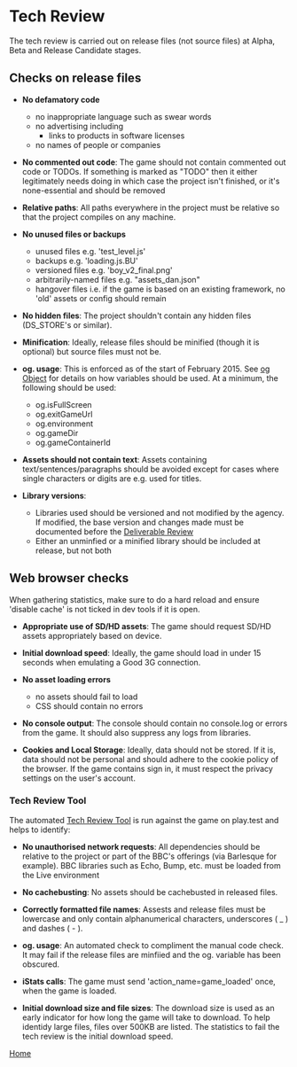 # Tech Review

The tech review is carried out on release files (not source files) at Alpha, 
Beta and Release Candidate stages. 

## Checks on release files

* **No defamatory code**
  * no inappropriate language such as swear words
  * no advertising including
    * links to products in software licenses
  * no names of people or companies
   
* **No commented out code**: The game should not contain commented out code 
or TODOs. If something is marked as "TODO" then it either legitimately needs 
doing in which case the project isn't finished, or it's none-essential and 
should be removed

* **Relative paths**: All paths everywhere in the project must be relative so
 that the project compiles on any machine.

* **No unused files or backups** 
  * unused files e.g. 'test_level.js'
  * backups e.g. 'loading.js.BU'
  * versioned files e.g. 'boy_v2_final.png'
  * arbitrarily-named files e.g. "assets_dan.json"
  * hangover files i.e. if the game is based on an existing framework, 
  no 'old' assets or config should remain
 
* **No hidden files**: The project shouldn't contain any hidden files 
(DS_STORE's or similar).

* **Minification**:
Ideally, release files should be minified (though it is optional) but source 
files must not be.

* **og. usage**:
This is enforced as of the start of February 2015. See [og Object](og-object.md) 
for details on how variables should be used. At a minimum, 
the following should be used: 
  * og.isFullScreen
  * og.exitGameUrl
  * og.environment
  * og.gameDir
  * og.gameContainerId
 
* **Assets should not contain text**:
Assets containing text/sentences/paragraphs should be avoided except for 
cases where single characters or digits are e.g. used for titles.

* **Library versions**:
  * Libraries used should be versioned and not modified by the agency. If 
modified, the base version and changes made must be documented before the 
[Deliverable Review](deliverable-review.md)
  * Either an unminfied or a minified library should be included at release, 
  but not both

 
## Web browser checks

When gathering statistics, make sure to do a hard reload and ensure 'disable 
cache' is not ticked in dev tools if it is open.

* **Appropriate use of SD/HD assets**:
The game should request SD/HD assets appropriately based on device.

* **Initial download speed**:
Ideally, the game should load in under 15 seconds when emulating a Good 3G 
connection.

* **No asset loading errors**
  * no assets should fail to load
  * CSS should contain no errors

* **No console output**:
The console should contain no console.log or errors from the game. It should 
also suppress any logs from libraries. 

* **Cookies and Local Storage**:
Ideally, data should not be stored. If it is, data should not be personal and
 should adhere to the cookie policy of the browser. If the game contains sign
  in, it must respect the privacy settings on the user's account.

### Tech Review Tool

The automated [Tech Review Tool](tech-review-tool.md) is run against the game
 on play.test and helps to identify: 
 
* **No unauthorised network requests**:
All dependencies should be relative to the project or part of the BBC's 
offerings (via Barlesque for example). BBC libraries such as Echo, Bump, etc.
 must be loaded from the Live environment

* **No cachebusting**:
No assets should be cachebusted in released files.

* **Correctly formatted file names**:
Assests and release files must be lowercase and only contain alphanumerical 
characters, underscores ( _ ) and dashes ( - ).

* **og. usage**:
An automated check to compliment the manual code check. It may fail if the 
release files are minfiied and the og. variable has been obscured.

* **iStats calls**:
The game must send 'action_name=game_loaded' once, when the game is loaded.

* **Initial download size and file sizes**:
The download size is used as an early indicator for how long the game will take
 to download. To help identidy large files, files over 500KB are listed. The 
 statistics to fail the tech review is the initial download speed.
 
[Home](../README.md)




